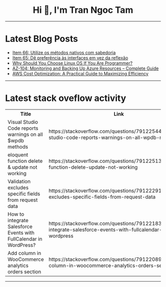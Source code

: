 <h1 align="center">Hi 👋, I'm Tran Ngoc Tam</h1>

---

# Latest Blog Posts 
<!-- BLOG-POST-LIST:START -->
- [Item 66: Utilize os métodos nativos com sabedoria](https://dev.to/giselecoder/item-66-utilize-os-metodos-nativos-com-sabedoria-4j37)
- [Item 65: Dê preferência às interfaces em vez da reflexão](https://dev.to/giselecoder/item-65-de-preferencia-as-interfaces-em-vez-da-reflexao-odp)
- [Why Should You Choose Linux OS If You Are Programmer?](https://dev.to/zlaam/why-should-you-choose-linux-os-if-you-are-programmer-k20)
- [AZ-104: Monitoring and Backing Up Azure Resources – Complete Guide](https://dev.to/i_am_vesh/az-104-monitoring-and-backing-up-azure-resources-complete-guide-1jel)
- [AWS Cost Optimization: A Practical Guide to Maximizing Efficiency](https://dev.to/cloudforce/aws-cost-optimization-a-practical-guide-to-maximizing-efficiency-13dk)
<!-- BLOG-POST-LIST:END -->

---

# Latest stack oveflow activity
<table>
  <tr><th>Title</th><th>Link</th></tr>
  <!-- STACKOVERFLOW:START --><tr><td>Visual Studio Code reports warnings on all $wpdb methods</td><td>https://stackoverflow.com/questions/79122544/visual-studio-code-reports-warnings-on-all-wpdb-methods</td></tr><tr><td>eloquent function delete &amp; update not working</td><td>https://stackoverflow.com/questions/79122513/eloquent-function-delete-update-not-working</td></tr><tr><td>Validation excludes specific fields from request data</td><td>https://stackoverflow.com/questions/79122291/validation-excludes-specific-fields-from-request-data</td></tr><tr><td>How to integrate Salesforce Events with FullCalendar in WordPress?</td><td>https://stackoverflow.com/questions/79122183/how-to-integrate-salesforce-events-with-fullcalendar-in-wordpress</td></tr><tr><td>Add column in WooCommerce analytics orders section</td><td>https://stackoverflow.com/questions/79122089/add-column-in-woocommerce-analytics-orders-section</td></tr><!-- STACKOVERFLOW:END -->
</table>

---


